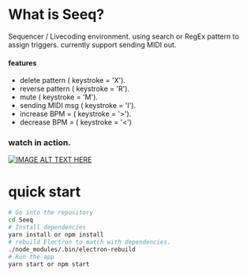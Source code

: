 # What is Seeq?

Sequencer / Livecoding environment.
using search or RegEx pattern to assign triggers.
currently support sending MIDI out.

#### features
- delete pattern ( keystroke = 'X').
- reverse pattern ( keystroke = 'R').
- mute ( keystroke = 'M').
- sending MIDI msg ( keystroke = 'I').
- increase BPM = ( keystroke = '>').
- decrease BPM = ( keystroke = '<')

### watch in action.

[![IMAGE ALT TEXT HERE](https://i.ytimg.com/vi/DGaakhSvYOg/hqdefault.jpg)](https://www.youtube.com/watch?v=DGaakhSvYOg)



# quick start

```bash
# Go into the repository
cd Seeq
# Install dependencies
yarn install or npm install
# rebuild Electron to match with dependencies.
./node_modules/.bin/electron-rebuild
# Run the app
yarn start or npm start
```
